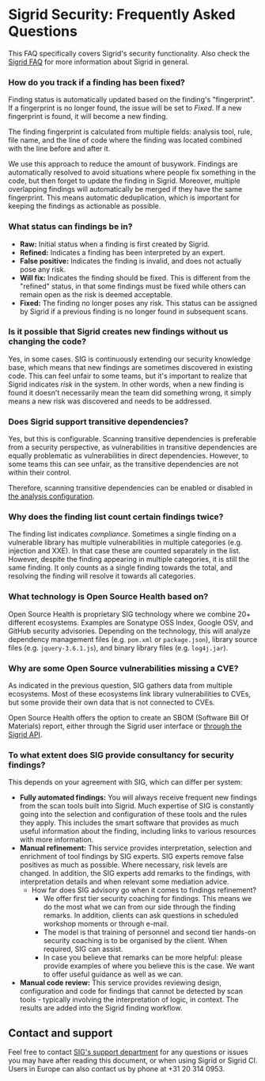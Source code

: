 Sigrid Security: Frequently Asked Questions
===========================================

This FAQ specifically covers Sigrid's security functionality. Also check the [Sigrid FAQ](faq.md) for more information about Sigrid in general.

### How do you track if a finding has been fixed?

Finding status is automatically updated based on the finding's "fingerprint". If a fingerprint is no longer found, the issue will be set to *Fixed*. If a new fingerprint is found, it will become a new finding.

The finding fingerprint is calculated from multiple fields: analysis tool, rule, file name, and the line of code where the finding was located combined with the line before and after it. 

We use this approach to reduce the amount of busywork. Findings are automatically resolved to avoid situations where people fix something in the code, but then forget to update the finding in Sigrid. Moreover, multiple overlapping findings will automatically be merged if they have the same fingerprint. This means automatic deduplication, which is important for keeping the findings as actionable as possible.

### What status can findings be in?

- **Raw:** Initial status when a finding is first created by Sigrid.
- **Refined:** Indicates a finding has been interpreted by an expert.
- **False positive:** Indicates the finding is invalid, and does not actually pose any risk.
- **Will fix:** Indicates the finding should be fixed. This is different from the "refined" status, in that some findings must be fixed while others can remain open as the risk is deemed acceptable.
- **Fixed:** The finding no longer poses any risk. This status can be assigned by Sigrid if a previous finding is no longer found in subsequent scans. 

### Is it possible that Sigrid creates new findings without us changing the code?

Yes, in some cases. SIG is continuously extending our security knowledge base, which means that new findings are sometimes discovered in existing code. This can feel unfair to some teams, but it's important to realize that Sigrid indicates *risk* in the system. In other words, when a new finding is found it doesn't necessarily mean the team did something wrong, it simply means a new risk was discovered and needs to be addressed.

### Does Sigrid support transitive dependencies?

Yes, but this is configurable. Scanning transitive dependencies is preferable from a security perspective, as vulnerabilities in transitive dependencies are equally problematic as vulnerabilities in direct dependencies. However, to some teams this can see unfair, as the transitive dependencies are not within their control. 

Therefore, scanning transitive dependencies can be enabled or disabled in [the analysis configuration](analysis-scope-configuration.md). 

### Why does the finding list count certain findings twice?

The finding list indicates *compliance*. Sometimes a single finding on a vulnerable library has multiple vulnerabilities in multiple categories (e.g. injection and XXE). In that case these are counted separately in the list. However, despite the finding appearing in multiple categories, it is still the same finding. It only counts as a single finding towards the total, and resolving the finding will resolve it towards all categories.

### What technology is Open Source Health based on?

Open Source Health is proprietary SIG technology where we combine 20+ different ecosystems. Examples are Sonatype OSS Index, Google OSV, and GitHub security advisories. Depending on the technology, this will analyze dependency management files (e.g. `pom.xml` or `package.json`), library source files (e.g. `jquery-3.6.1.js`), and binary library files (e.g. `log4j.jar`).

### Why are some Open Source vulnerabilities missing a CVE?

As indicated in the previous question, SIG gathers data from multiple ecosystems. Most of these ecosystems link library vulnerabilities to CVEs, but some provide their own data that is not connected to CVEs.

Open Source Health offers the option to create an SBOM (Software Bill Of Materials) report, either through the Sigrid user interface or [through the Sigrid API](sigrid-api-documentation.md#vulnerable-libraries-in-open-source-health).
    
### To what extent does SIG provide consultancy for security findings?

This depends on your agreement with SIG, which can differ per system: 

- **Fully automated findings:** You will always receive frequent new findings from the scan tools built into Sigrid. Much expertise of SIG is constantly going into the selection and configuration of these tools and the rules they apply. This includes the smart software that provides as much useful information about the finding, including links to various resources with more information. 
- **Manual refinement:** This service provides interpretation, selection and enrichment of  tool findings by SIG experts. SIG experts remove false positives as much as possible. Where necessary, risk levels are changed. In addition, the SIG experts add remarks to the findings, with interpretation details and when relevant some mediation advice.
  - How far does SIG advisory go when it comes to findings refinement?
    - We offer first tier security coaching for findings. This means we do the most what we can from our side through the finding remarks. In addition, clients can ask questions in scheduled workshop moments or through e-mail. 
    - The model is that training of personnel and second tier hands-on security coaching is to be organised by the client. When required, SIG can assist.
    - In case you believe that remarks can be more helpful: please  provide examples of where you believe this is the case. We want to offer useful guidance as well as we can.
- **Manual code review:** This service provides reviewing design, configuration and code for findings that cannot be detected by scan tools - typically involving the interpretation of logic, in context. The results are added into the Sigrid finding workflow.

## Contact and support

Feel free to contact [SIG's support department](mailto:support@softwareimprovementgroup.com) for any questions or issues you may have after reading this document, or when using Sigrid or Sigrid CI. Users in Europe can also contact us by phone at +31 20 314 0953.


